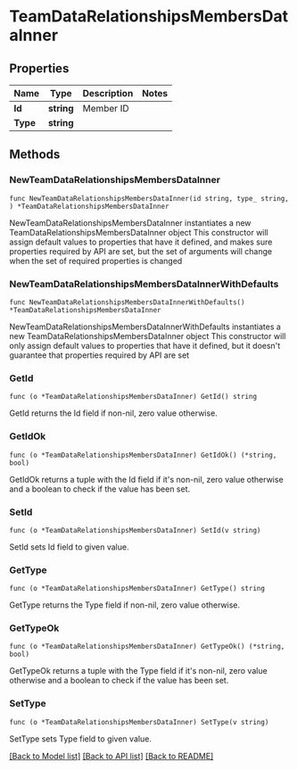 # TeamDataRelationshipsMembersDataInner

## Properties

Name | Type | Description | Notes
------------ | ------------- | ------------- | -------------
**Id** | **string** | Member ID | 
**Type** | **string** |  | 

## Methods

### NewTeamDataRelationshipsMembersDataInner

`func NewTeamDataRelationshipsMembersDataInner(id string, type_ string, ) *TeamDataRelationshipsMembersDataInner`

NewTeamDataRelationshipsMembersDataInner instantiates a new TeamDataRelationshipsMembersDataInner object
This constructor will assign default values to properties that have it defined,
and makes sure properties required by API are set, but the set of arguments
will change when the set of required properties is changed

### NewTeamDataRelationshipsMembersDataInnerWithDefaults

`func NewTeamDataRelationshipsMembersDataInnerWithDefaults() *TeamDataRelationshipsMembersDataInner`

NewTeamDataRelationshipsMembersDataInnerWithDefaults instantiates a new TeamDataRelationshipsMembersDataInner object
This constructor will only assign default values to properties that have it defined,
but it doesn't guarantee that properties required by API are set

### GetId

`func (o *TeamDataRelationshipsMembersDataInner) GetId() string`

GetId returns the Id field if non-nil, zero value otherwise.

### GetIdOk

`func (o *TeamDataRelationshipsMembersDataInner) GetIdOk() (*string, bool)`

GetIdOk returns a tuple with the Id field if it's non-nil, zero value otherwise
and a boolean to check if the value has been set.

### SetId

`func (o *TeamDataRelationshipsMembersDataInner) SetId(v string)`

SetId sets Id field to given value.


### GetType

`func (o *TeamDataRelationshipsMembersDataInner) GetType() string`

GetType returns the Type field if non-nil, zero value otherwise.

### GetTypeOk

`func (o *TeamDataRelationshipsMembersDataInner) GetTypeOk() (*string, bool)`

GetTypeOk returns a tuple with the Type field if it's non-nil, zero value otherwise
and a boolean to check if the value has been set.

### SetType

`func (o *TeamDataRelationshipsMembersDataInner) SetType(v string)`

SetType sets Type field to given value.



[[Back to Model list]](../README.md#documentation-for-models) [[Back to API list]](../README.md#documentation-for-api-endpoints) [[Back to README]](../README.md)


